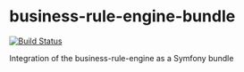 business-rule-engine-bundle
===========================

[![Build Status](https://api.travis-ci.org/mpoiriert/business-rule-engine-bundle.png?branch=master)](http://travis-ci.org/mpoiriert/business-rule-engine-bundle)

Integration of the business-rule-engine as a Symfony bundle
